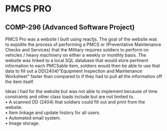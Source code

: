 # PMCS PRO

## COMP-296 (Advanced Software Project)

PMCS Pro was a website I built using reactjs. The goal of the website was to expidite the process
of performing a PMCS or (Preventative Maintenance Checks and Services) that the Military requires
soldiers to perform on vehicles / heavy machinery on either a weekly or monthly basis. The website
was linked to a local SQL database that would store pertinent information to each PMCSable item,
soldiers would then be able to use that data to fill out a DD(2404)"Equipment Inspection and Maintenance
Worksheet" faster than compared to if they had to pull all the information off the item itself. 

Ideas I had for the website but was not able to implement because of time constraints and other 
class loads include but are not limited to. <br>
• A scanned DD (2404) that soldiers could fill out and print from the website. <br>
• Item linkage and update history for all users. <br>
• Automated email system. <br>
• Image storage. <br>


